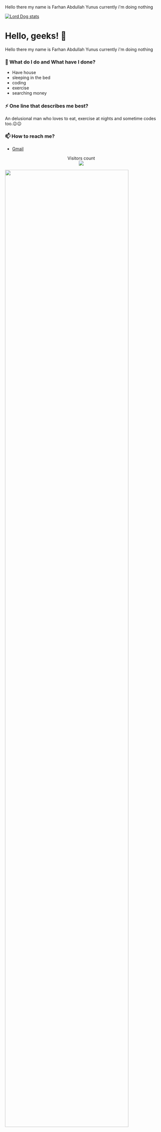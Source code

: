 
Hello there my name is Farhan Abdullah Yunus currently i'm doing nothing

[![Lord Dog stats](https://github-readme-stats.vercel.app/api?username=LordDog52)](https://github.com/LordDog52/About-me)
# Hello, geeks! 👋


Hello there my name is Farhan Abdullah Yunus currently i'm doing nothing

### 🌱 What do I do and What have I done? 

- Have house
- sleeping in the bed
- coding
- exercise
- searching money


### ⚡ One line that describes me best? 
An delusional man who loves to eat, exercise at nights and sometime codes too.😉😉

### 📫 How to reach me?
- [Gmail](farhanabdullah523@gmail.com) 




<p align="center"> 
  Visitors count<br>
  <img src="https://profile-counter.glitch.me/garimasingh128/count.svg" />
</p>

<img src="stats.gif" width="90%"><br/><br/>

***



<!--
**LordDog52/LordDog52** is a ✨ _special_ ✨ repository because its `README.md` (this file) appears on your GitHub profile.

Here are some ideas to get you started:

- 🔭 I’m currently working on ...
- 🌱 I’m currently learning ...
- 👯 I’m looking to collaborate on ...
- 🤔 I’m looking for help with ...
- 💬 Ask me about ...
- 📫 How to reach me: ...
- 😄 Pronouns: ...
- ⚡ Fun fact: ...
-->

